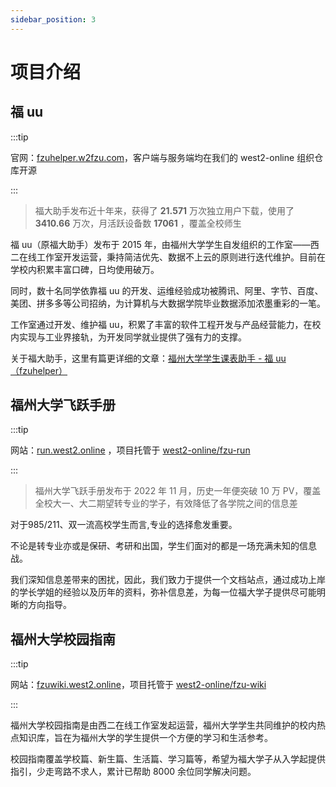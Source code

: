 ```yaml
---
sidebar_position: 3
---
```


# 项目介绍


## 福 uu

:::tip

官网：[fzuhelper.w2fzu.com](https://fzuhelper.w2fzu.com/)，客户端与服务端均在我们的 west2-online 组织仓库开源

:::

> 福大助手发布近十年来，获得了 **21.571** 万次独立用户下载，使用了 **3410.66** 万次，月活跃设备数 **17061** ，覆盖全校师生

福 uu（原福大助手）发布于 2015 年，由福州大学学生自发组织的工作室——西二在线工作室开发运营，秉持简洁优先、数据不上云的原则进行迭代维护。目前在学校内积累丰富口碑，日均使用破万。

同时，数十名同学依靠福 uu 的开发、运维经验成功被腾讯、阿里、字节、百度、美团、拼多多等公司招纳，为计算机与大数据学院毕业数据添加浓墨重彩的一笔。

工作室通过开发、维护福 uu，积累了丰富的软件工程开发与产品经营能力，在校内实现与工业界接轨，为开发同学就业提供了强有力的支撑。

关于福大助手，这里有篇更详细的文章：[福州大学学生课表助手 - 福 uu（fzuhelper）](https://west2-online.feishu.cn/wiki/RG3UwWGqPig8lHk0mYsccKWRnrd)

## 福州大学飞跃手册

:::tip

网站：[run.west2.online](https://run.west2.online/) ，项目托管于 [west2-online/fzu-run](https://github.com/west2-online/fzu-run/)

:::

> 福州大学飞跃手册发布于 2022 年 11 月，历史一年便突破 10 万 PV，覆盖全校大一、大二期望转专业的学子，有效降低了各学院之间的信息差

对于985/211、双一流高校学生而言,专业的选择愈发重要。

不论是转专业亦或是保研、考研和出国，学生们面对的都是一场充满未知的信息战。

我们深知信息差带来的困扰，因此，我们致力于提供一个文档站点，通过成功上岸的学长学姐的经验以及历年的资料，弥补信息差，为每一位福大学子提供尽可能明晰的方向指导。

## 福州大学校园指南

:::tip

网站：[fzuwiki.west2.online](https://fzuwiki.west2.online/)，项目托管于 [west2-online/fzu-wiki](https://github.com/west2-online/fzu-wiki)

:::

福州大学校园指南是由西二在线工作室发起运营，福州大学学生共同维护的校内热点知识库，旨在为福州大学的学生提供一个方便的学习和生活参考。

校园指南覆盖学校篇、新生篇、生活篇、学习篇等，希望为福大学子从入学起提供指引，少走弯路不求人，累计已帮助 8000 余位同学解决问题。